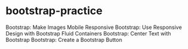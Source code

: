 # bootstrap-practice
Bootstrap: Make Images Mobile Responsive
Bootstrap: Use Responsive Design with Bootstrap Fluid Containers
Bootstrap: Center Text with Bootstrap
Bootstrap: Create a Bootstrap Button
